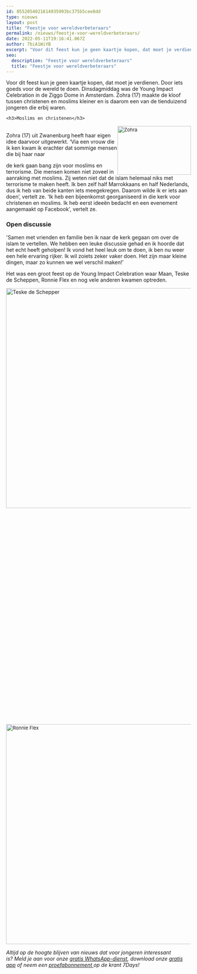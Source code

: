 ```yaml
---
id: 0552054021614935993bc375b5cee8dd
type: nieuws
layout: post
title: "Feestje voor wereldverbeteraars"
permalink: /nieuws/feestje-voor-wereldverbeteraars/
date: 2022-05-11T19:16:41.067Z
author: 7biA1WiYB
excerpt: "Voor dit feest kun je geen kaartje kopen, dat moet je verdienen. Door iets goeds voor de wereld te doen. Dinsdagmiddag was de Young Impact Celebration in de Ziggo Dome in Amsterdam. Zohra (17) maakte de kloof tussen christenen en moslims kleiner en is daarom een van de tienduizend jongeren die erbij waren.   "
seo:
  description: "Feestje voor wereldverbeteraars"
  title: "Feestje voor wereldverbeteraars"
---
```

Voor dit feest kun je geen kaartje kopen, dat moet je verdienen. Door iets goeds voor de wereld te doen. Dinsdagmiddag was de Young Impact Celebration in de Ziggo Dome in Amsterdam. Zohra (17) maakte de kloof tussen christenen en moslims kleiner en is daarom een van de tienduizend jongeren die erbij waren.   

    <h3>Moslims en christenen</h3>
<p><div class="media media-element-container media-default media-float-right"><div id="file-417642" class="file file-image file-image-jpeg">

        
  
  <div class="content">
    <img alt="Zohra" title="Foto: Kidsweek" height="3456" width="5184" style="font-size: 13.008px; width: 200px; height: 133px; float: right;" class="media-element file-default" data-delta="1" src="https://7dagen.netlify.app/sites/default/files/Zohra4.JPG">  </div>

  
</div>
</div>

<p><br>Zohra (17) uit Zwanenburg heeft haar eigen idee daarvoor uitgewerkt. ‘Via een vrouw die ik ken kwam ik erachter dat sommige mensen die bij haar naar</p>
<p>de kerk gaan bang zijn voor moslims en terrorisme. Die mensen komen niet zoveel in aanraking met moslims. Zij weten niet dat de islam helemaal niks met terrorisme te maken heeft. Ik ben zelf half Marrokkaans en half Nederlands, dus ik heb van beide kanten iets meegekregen. Daarom wilde ik er iets aan doen’, vertelt ze. ‘Ik heb een bijeenkomst georganiseerd in die kerk voor christenen en moslims. Ik heb eerst ideeën bedacht en een evenement aangemaakt op Facebook', vertelt ze. </p>
<h3>Open discussie</h3>
<p>'Samen met vrienden en familie ben ik naar de kerk gegaan om over de islam te vertellen. We hebben een leuke discussie gehad en ik hoorde dat het echt heeft geholpen! Ik vond het heel leuk om te doen, ik ben nu weer een hele ervaring rijker. Ik wil zoiets zeker vaker doen. Het zijn maar kleine dingen, maar zo kunnen we wel verschil maken!’</p>
<p>Het was een groot feest op de Young Impact Celebration waar Maan, Teske de Scheppen, Ronnie Flex en nog vele anderen kwamen optreden. </p>
<p><div class="media media-element-container media-default media-float-left"><div id="file-417645" class="file file-image file-image-jpeg">

        
  
  <div class="content">
    <img alt="Teske de Schepper" title="Foto: 7Days" height="3456" width="5184" style="width: 900px; height: 600px; float: left;" class="media-element file-default" data-delta="1" src="https://7dagen.netlify.app/sites/default/files/Teske%20aan%20het%20optreden.JPG">  </div>

  
</div>
</div>
<p> </p>
<p> </p>
<p> </p>
<p> </p>
<p> </p>
<p> </p>
<p> </p>
<p> </p>
<p> </p>
<p> </p>
<p> </p>
<p> </p>
<p> </p>
<p> </p>
<p> </p>
<p> </p>
<p> </p>
<p> </p>
<p> </p>
<p><div class="media media-element-container media-default"><div id="file-417647" class="file file-image file-image-jpeg">

        
  
  <div class="content">
    <img alt="Ronnie Flex" title="Foto: 7Days" height="3456" width="5184" style="font-size: 13.008px; width: 900px; height: 600px;" class="media-element file-default" data-delta="1" src="https://7dagen.netlify.app/sites/default/files/Ronnie2_0.JPG">  </div>

  
</div>
</div>
<p><em>Altijd op de hoogte blijven van nieuws dat voor jongeren interessant is? Meld je aan voor onze </em><a href="https://7dagen.netlify.app/whatsapp"><em>gratis WhatsApp-dienst</em></a><em>, download onze </em><a href="https://7dagen.netlify.app/app"><em>gratis app</em></a><em> of neem een </em><a href="https://abonneren.sevendays.nl/abonneren/abonnementen/ae/artikel"><em>proefabonnement </em></a><em>op de krant 7Days!</em></p>  

